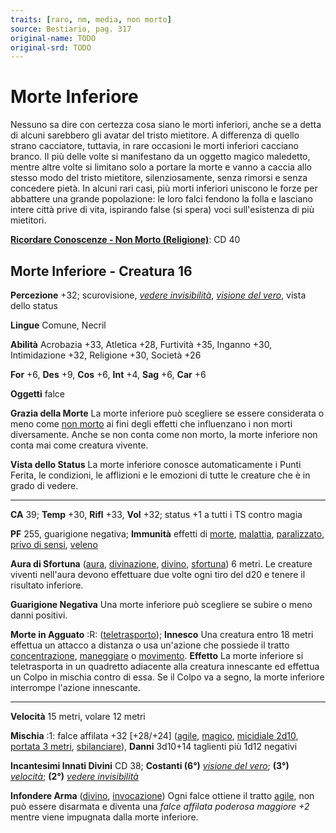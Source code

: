 ```yaml
---
traits: [raro, nm, media, non morto]
source: Bestiario, pag. 317
original-name: TODO
original-srd: TODO
---
```


# Morte Inferiore

Nessuno sa dire con certezza cosa siano le morti inferiori, anche se a detta di
alcuni sarebbero gli avatar del tristo mietitore. A differenza di quello strano
cacciatore, tuttavia, in rare occasioni le morti inferiori cacciano branco. Il
più delle volte si manifestano da un oggetto magico maledetto, mentre altre
volte si limitano solo a portare la morte e vanno a caccia allo stesso modo del
tristo mietitore, silenziosamente, senza rimorsi e senza concedere pietà. In
alcuni rari casi, più morti inferiori uniscono le forze per abbattere una grande
popolazione: le loro falci fendono la folla e lasciano intere città prive di
vita, ispirando false (si spera) voci sull'esistenza di più mietitori.

**[Ricordare Conoscenze - Non Morto (Religione)](/azioni/ricordare-conoscenze)**:
CD 40

## Morte Inferiore - Creatura 16

**Percezione** +32; scurovisione,
_[vedere invisibilità](/incantesimi/vedere-invisibilita)_,
_[visione del vero](/incantesimi/visione-del-vero)_, vista dello status

**Lingue** Comune, Necril

**Abilità** Acrobazia +33, Atletica +28, Furtività +35, Inganno +30,
Intimidazione +32, Religione +30, Società +26

**For** +6, **Des** +9, **Cos** +6, **Int** +4, **Sag** +6, **Car** +6

**Oggetti** falce

**Grazia della Morte** La morte inferiore può scegliere se essere considerata o
meno come [non morto](/tratti/non-morto) ai fini degli effetti che influenzano i
non morti diversamente. Anche se non conta come non morto, la morte inferiore
non conta mai come creatura vivente.

**Vista dello Status** La morte inferiore conosce automaticamente i Punti
Ferita, le condizioni, le afflizioni e le emozioni di tutte le creature che è in
grado di vedere.

---

**CA** 39; **Temp** +30, **Rifl** +33, **Vol** +32; status +1 a tutti i TS
contro magia

**PF** 255, guarigione negativa; **Immunità** effetti di [morte](/tratti/morte),
[malattia](/tratti/malattia), [paralizzato](/condizioni/paralizzato),
[privo di sensi](/condizioni/privo-di-sensi), [veleno](/tratti/veleno)

**Aura di Sfortuna** ([aura](/tratti/aura), [divinazione](/tratti/divinazione),
[divino](/tratti/divino), [sfortuna](/tratti/sfortuna)) 6 metri. Le creature
viventi nell'aura devono effettuare due volte ogni tiro del d20 e tenere il
risultato inferiore.

**Guarigione Negativa** Una morte inferiore può scegliere se subire o meno danni
positivi.

**Morte in Agguato** :R: ([teletrasporto](/tratti/teletrasporto)); **Innesco**
Una creatura entro 18 metri effettua un attacco a distanza o usa un'azione che
possiede il tratto [concentrazione](/tratti/concentrazione),
[maneggiare](/tratti/maneggiare) o [movimento](/tratti/movimento). **Effetto**
La morte inferiore si teletrasporta in un quadretto adiacente alla creatura
innescante ed effettua un Colpo in mischia contro di essa. Se il Colpo va a
segno, la morte inferiore interrompe l'azione innescante.

---

**Velocità** 15 metri, volare 12 metri

**Mischia** :1: falce affilata +32 \[+28/+24] ([agile](/tratti/agile),
[magico](/tratti/magico), [micidiale 2d10](/tratti/micidiale),
[portata 3 metri](/tratti/portata), [sbilanciare](/tratti/sbilanciare)),
**Danni** 3d10+14 taglienti più 1d12 negativi

**Incantesimi Innati Divini** CD 38; **Costanti (6°)**
_[visione del vero](/incantesimi/visione-del-vero)_; **(3°)**
_[velocità](/incantesimi/velocita)_; **(2°)**
_[vedere invisibilità](/incantesimi/vedere-invisibilita)_

**Infondere Arma** ([divino](/tratti/divino),
[invocazione](/tratti/invocazione)) Ogni falce ottiene il tratto
[agile](/tratti/agile), non può essere disarmata e diventa una _falce affilata
poderosa maggiore +2_ mentre viene impugnata dalla morte inferiore.
